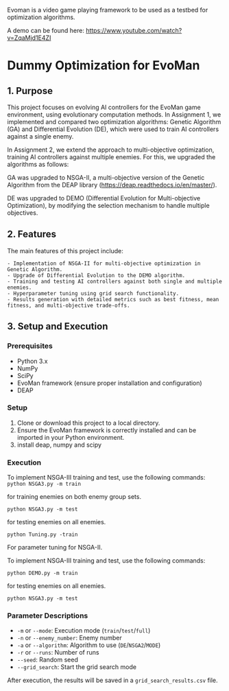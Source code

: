 Evoman is a video game playing framework to be used as a testbed for optimization algorithms.

A demo can be found here:  https://www.youtube.com/watch?v=ZqaMjd1E4ZI


# Dummy Optimization for EvoMan

## 1. Purpose

This project focuses on evolving AI controllers for the EvoMan game environment, using evolutionary computation methods. In Assignment 1, we implemented and compared two optimization algorithms: Genetic Algorithm (GA) and Differential Evolution (DE), which were used to train AI controllers against a single enemy.

In Assignment 2, we extend the approach to multi-objective optimization, training AI controllers against multiple enemies. For this, we upgraded the algorithms as follows:

GA was upgraded to NSGA-II, a multi-objective version of the Genetic Algorithm from the DEAP library (https://deap.readthedocs.io/en/master/).

DE was upgraded to DEMO (Differential Evolution for Multi-objective Optimization), by modifying the selection mechanism to handle multiple objectives.


## 2. Features

The main features of this project include:

	- Implementation of NSGA-II for multi-objective optimization in Genetic Algorithm.
	- Upgrade of Differential Evolution to the DEMO algorithm.
	- Training and testing AI controllers against both single and multiple enemies.
	- Hyperparameter tuning using grid search functionality.
	- Results generation with detailed metrics such as best fitness, mean fitness, and multi-objective trade-offs.


## 3. Setup and Execution

### Prerequisites

- Python 3.x
- NumPy
- SciPy
- EvoMan framework (ensure proper installation and configuration)
- DEAP
### Setup

1. Clone or download this project to a local directory.
2. Ensure the EvoMan framework is correctly installed and can be imported in your Python environment.
3. install deap, numpy and scipy

### Execution

To implement NSGA-III training and test, use the following commands:
   `python NSGA3.py -m train`
    
for training enemies on both enemy group sets.

   `python NSGA3.py -m test`
    
for testing enemies on all enemies.
    
   `python Tuning.py -train`

For parameter tuning for NSGA-II.

To implement NSGA-III training and test, use the following commands:

   `python DEMO.py -m train`
    
for testing enemies on all enemies.

   `python NSGA3.py -m test`
    


### Parameter Descriptions

- `-m` or `--mode`: Execution mode (`train`/`test`/`full`)
- `-n` or `--enemy_number`: Enemy number
- `-a` or `--algorithm`: Algorithm to use (`DE`/`NSGA2`/`MODE`)
- `-r` or `--runs`: Number of runs
- `--seed`: Random seed
- `--grid_search`: Start the grid search mode

After execution, the results will be saved in a `grid_search_results.csv` file.

